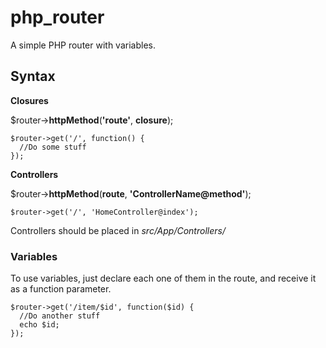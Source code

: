 # php_router

A simple PHP router with variables.


## Syntax
**Closures**

$router->**httpMethod**(**'route'**, **closure**);
```
$router->get('/', function() {
  //Do some stuff
});
```
**Controllers**

$router->**httpMethod**(**route**, **'ControllerName@method'**);
```
$router->get('/', 'HomeController@index');
```
Controllers should be placed in *src/App/Controllers/*

### Variables
To use variables, just declare each one of them in the route, and receive it as a function parameter.
```
$router->get('/item/$id', function($id) {
  //Do another stuff
  echo $id;
});
```
